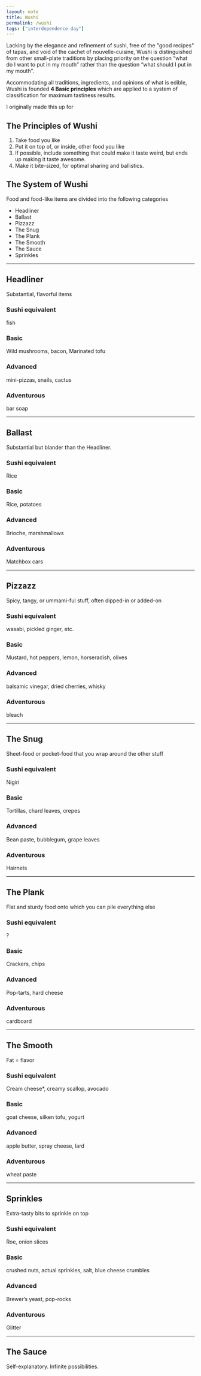 ```yaml
---
layout: note
title: Wushi
permalink: /wushi
tags: ["interdependence day"]
---
```


Lacking by the elegance and refinement of sushi, free of the "good recipes" of tapas, and void of the cachet of nouvelle-cuisine, Wushi is distinguished from other small-plate traditions by placing priority on the question “what do I want to put in my mouth” rather than the question “what should I put in my mouth”.  

Accommodating all traditions, ingredients, and opinions of what is edible, Wushi is founded **4 Basic principles** which are applied to a system of classification for maximum tastiness results. 

I originally made this up for 
 
## The Principles of Wushi



1. Take food you like
2. Put it on top of, or inside, other food you like
3. If possible, include something that could make it taste weird, but ends up making it taste awesome.
4. Make it bite-sized, for optimal sharing and ballistics.

## The System of Wushi

Food and food-like items are divided into the following categories

* Headliner
* Ballast
* Pizzazz
* The Snug
* The Plank
* The Smooth
* The Sauce
* Sprinkles




---

## Headliner


Substantial, flavorful items 

### Sushi equivalent

fish	
	
### Basic


Wild mushrooms, bacon, Marinated tofu

### Advanced 
 

mini-pizzas, snails, cactus

### Adventurous


bar soap



---

## Ballast


Substantial but blander than the Headliner. 

### Sushi equivalent
Rice

### Basic

Rice, potatoes

### Advanced 
 
Brioche, marshmallows

### Adventurous

Matchbox cars


---

## Pizzazz


Spicy, tangy, or ummami-ful stuff, often dipped-in or added-on

### Sushi equivalent
wasabi, pickled ginger, etc.

### Basic

Mustard, hot peppers, lemon, horseradish, olives

### Advanced 
 
balsamic vinegar, dried cherries, whisky

### Adventurous

bleach


---

## The Snug


Sheet-food or pocket-food that you wrap around the other stuff

### Sushi equivalent
Nigiri

### Basic

Tortillas, chard leaves, crepes 

### Advanced 
 
Bean paste, bubblegum, grape leaves

### Adventurous

Hairnets

---

## The Plank


Flat and sturdy food onto which you can pile everything else

### Sushi equivalent
?

### Basic

Crackers, chips

### Advanced 
 
Pop-tarts, hard cheese

### Adventurous

cardboard

---

## The Smooth


Fat = flavor

### Sushi equivalent

Cream cheese*, creamy scallop, avocado

### Basic


goat cheese, silken tofu, yogurt

### Advanced 
 
apple butter, spray cheese, lard

### Adventurous

wheat paste

---

## Sprinkles


Extra-tasty bits to sprinkle on top

### Sushi equivalent
Roe, onion slices

### Basic

crushed nuts, actual sprinkles, salt, blue cheese crumbles

### Advanced 
 
Brewer’s yeast, pop-rocks

### Adventurous

Glitter

---

## The Sauce


Self-explanatory. Infinite possibilities.
